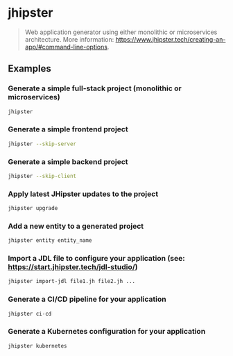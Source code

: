 # jhipster

> Web application generator using either monolithic or microservices architecture. More information: <https://www.jhipster.tech/creating-an-app/#command-line-options>.

## Examples

### Generate a simple full-stack project (monolithic or microservices)

```bash
jhipster
```

### Generate a simple frontend project

```bash
jhipster --skip-server
```

### Generate a simple backend project

```bash
jhipster --skip-client
```

### Apply latest JHipster updates to the project

```bash
jhipster upgrade
```

### Add a new entity to a generated project

```bash
jhipster entity entity_name
```

### Import a JDL file to configure your application (see: <https://start.jhipster.tech/jdl-studio/>)

```bash
jhipster import-jdl file1.jh file2.jh ...
```

### Generate a CI/CD pipeline for your application

```bash
jhipster ci-cd
```

### Generate a Kubernetes configuration for your application

```bash
jhipster kubernetes
```
